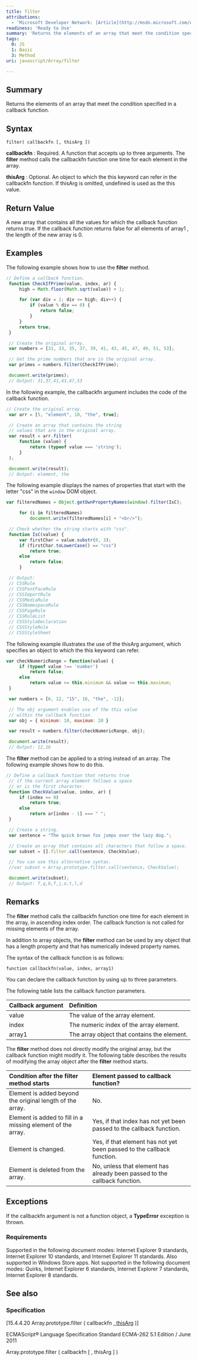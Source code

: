 ```yaml
---
title: filter
attributions:
  - 'Microsoft Developer Network: [Article](http://msdn.microsoft.com/en-us/library/ie/ff679973(v=vs.94).aspx)'
readiness: 'Ready to Use'
summary: 'Returns the elements of an array that meet the condition specified in a callback function.'
tags:
  0: JS
  1: Basic
  3: Method
uri: javascript/Array/filter

---
```

## Summary

Returns the elements of an array that meet the condition specified in a callback function.

## Syntax

    filter( callbackfn [, thisArg ])

**callbackfn**
:   Required. A function that accepts up to three arguments. The **filter** method calls the callbackfn function one time for each element in the array.

**thisArg**
:   Optional. An object to which the this keyword can refer in the callbackfn function. If thisArg is omitted, undefined is used as the this value.

## Return Value

A new array that contains all the values for which the callback function returns true. If the callback function returns false for all elements of array1 , the length of the new array is 0.

## Examples

The following example shows how to use the **filter** method.

``` js
// Define a callback function.
 function CheckIfPrime(value, index, ar) {
     high = Math.floor(Math.sqrt(value)) + 1;

     for (var div = 2; div <= high; div++) {
         if (value % div == 0) {
             return false;
         }
     }
     return true;
 }

 // Create the original array.
 var numbers = [31, 33, 35, 37, 39, 41, 43, 45, 47, 49, 51, 53];

 // Get the prime numbers that are in the original array.
 var primes = numbers.filter(CheckIfPrime);

 document.write(primes);
 // Output: 31,37,41,43,47,53
```

In the following example, the callbackfn argument includes the code of the callback function.

``` js
// Create the original array.
 var arr = [5, "element", 10, "the", true];

 // Create an array that contains the string
 // values that are in the original array.
 var result = arr.filter(
     function (value) {
         return (typeof value === 'string');
     }
 );

 document.write(result);
 // Output: element, the
```

The following example displays the names of properties that start with the letter "css" in the `window` DOM object.

``` js
var filteredNames = Object.getOwnPropertyNames(window).filter(IsC);

     for (i in filteredNames)
         document.write(filteredNames[i] + "<br/>");

 // Check whether the string starts with "css".
 function IsC(value) {
     var firstChar = value.substr(0, 3);
     if (firstChar.toLowerCase() == "css")
         return true;
     else
         return false;
     }

 // Output:
 // CSSRule
 // CSSFontFaceRule
 // CSSImportRule
 // CSSMediaRule
 // CSSNamespaceRule
 // CSSPageRule
 // CSSRuleList
 // CSSStyleDeclaration
 // CSSStyleRule
 // CSSStyleSheet
```

The following example illustrates the use of the thisArg argument, which specifies an object to which the this keyword can refer.

``` js
var checkNumericRange = function(value) {
     if (typeof value !== 'number')
         return false;
     else
         return value >= this.minimum && value <= this.maximum;
 }

 var numbers = [6, 12, "15", 16, "the", -12];

 // The obj argument enables use of the this value
 // within the callback function.
 var obj = { minimum: 10, maximum: 20 }

 var result = numbers.filter(checkNumericRange, obj);

 document.write(result);
 // Output: 12,16
```

The **filter** method can be applied to a string instead of an array. The following example shows how to do this.

``` js
// Define a callback function that returns true
 // if the current array element follows a space
 // or is the first character.
 function CheckValue(value, index, ar) {
     if (index == 0)
         return true;
     else
         return ar[index - 1] === " ";
 }

 // Create a string.
 var sentence = "The quick brown fox jumps over the lazy dog.";

 // Create an array that contains all characters that follow a space.
 var subset = [].filter.call(sentence, CheckValue);

 // You can use this alternative syntax.
 //var subset = Array.prototype.filter.call(sentence, CheckValue);

 document.write(subset);
 // Output: T,q,b,f,j,o,t,l,d
```

## Remarks

The **filter** method calls the callbackfn function one time for each element in the array, in ascending index order. The callback function is not called for missing elements of the array.

In addition to array objects, the **filter** method can be used by any object that has a length property and that has numerically indexed property names.

The syntax of the callback function is as follows:

`function callbackfn(value, index, array1)`

You can declare the callback function by using up to three parameters.

The following table lists the callback function parameters.

|Callback argument|Definition|
|:----------------|:---------|
|value|The value of the array element.|
|index|The numeric index of the array element.|
|array1|The array object that contains the element.|

The **filter** method does not directly modify the original array, but the callback function might modify it. The following table describes the results of modifying the array object after the **filter** method starts.

|Condition after the **filter** method starts|Element passed to callback function?|
|:-------------------------------------------|:-----------------------------------|
|Element is added beyond the original length of the array.|No.|
|Element is added to fill in a missing element of the array.|Yes, if that index has not yet been passed to the callback function.|
|Element is changed.|Yes, if that element has not yet been passed to the callback function.|
|Element is deleted from the array.|No, unless that element has already been passed to the callback function.|

## Exceptions

If the callbackfn argument is not a function object, a **TypeError** exception is thrown.

### Requirements

Supported in the following document modes: Internet Explorer 9 standards, Internet Explorer 10 standards, and Internet Explorer 11 standards. Also supported in Windows Store apps. Not supported in the following document modes: Quirks, Internet Explorer 6 standards, Internet Explorer 7 standards, Internet Explorer 8 standards.

## See also

### Specification

[15.4.4.20 Array.prototype.filter ( callbackfn [ , thisArg](http://www.ecma-international.org/ecma-262/5.1/#sec-15.4.4.20) )]

ECMAScript® Language Specification Standard ECMA-262 5.1 Edition / June 2011

 Array.prototype.filter ( callbackfn [ , thisArg ] )

